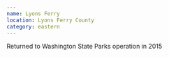 ```yaml
---
name: Lyons Ferry
location: Lyons Ferry County
category: eastern
---
```


Returned to Washington State Parks operation in 2015
